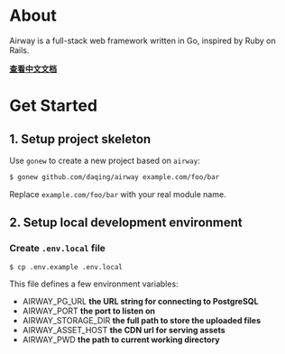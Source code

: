 About
=====

Airway is a full-stack web framework written in Go, inspired by Ruby on Rails.

**[查看中文文档](https://github.com/daqing/airway/blob/main/docs/zh-CN/README.md)**

Get Started
===========

## 1. Setup project skeleton

Use `gonew` to create a new project based on `airway`:

```bash
$ gonew github.com/daqing/airway example.com/foo/bar
```

Replace `example.com/foo/bar` with your real module name.

## 2. Setup local development environment

### Create `.env.local` file

```bash
$ cp .env.example .env.local
```

This file defines a few environment variables:

- AIRWAY_PG_URL
  **the URL string for connecting to PostgreSQL**
- AIRWAY_PORT
  **the port to listen on**
- AIRWAY_STORAGE_DIR
  **the full path to store the uploaded files**
- AIRWAY_ASSET_HOST
  **the CDN url for serving assets**
- AIRWAY_PWD
  **the path to current working directory**
